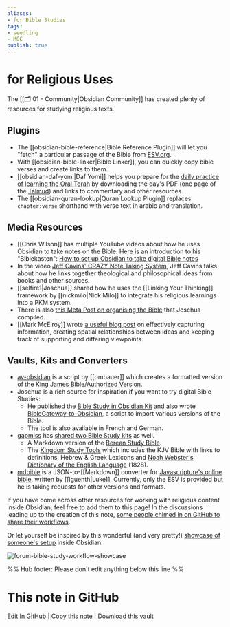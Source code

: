 ```yaml
---
aliases:
- for Bible Studies
tags:
- seedling
- MOC
publish: true
---
```


# for Religious Uses
The [[🗂️ 01 - Community|Obsidian Community]] has created plenty of resources for studying religious texts.

## Plugins
- The [[obsidian-bible-reference|Bible Reference Plugin]] will let you "fetch" a particular passage of the Bible from [ESV.org](https://www.esv.org/).
- With [[obsidian-bible-linker|Bible Linker]], you can quickly copy bible verses and create links to them.
- [[obsidian-daf-yomi|Daf Yomi]] helps you prepare for the [daily practice of learning the Oral Torah](https://en.wikipedia.org/wiki/Daf_Yomi) by downloading the day's PDF (one page of the [Talmud](https://en.wikipedia.org/wiki/Talmud)) and links to commentary and other resources.
- The [[obsidian-quran-lookup|Quran Lookup Plugin]] replaces `chapter:verse` shorthand with verse text in arabic and translation.

## Media Resources
- [[Chris Wilson]] has multiple YouTube videos about how he uses Obsidian to take notes on the Bible. Here is an introduction to his "Biblekasten": [How to set up Obsidian to take digital Bible notes](https://www.youtube.com/watch?v=kT4g59YCbd0)
- In the video [Jeff Cavins' CRAZY Note Taking System](https://www.youtube.com/watch?v=3TeRR9KnLDg), Jeff Cavins talks about how he links together theological and philosophical ideas from books and other sources.
- [[selfire1|Joschua]] shared how he uses the [[Linking Your Thinking]] framework by [[nickmilo|Nick Milo]] to integrate his religious learnings into a PKM system.
- There is also [this Meta Post on organising the Bible](https://forum.obsidian.md/t/organising-the-bible-in-obsidian/1490) that Joschua compiled.
- [[Mark McElroy]] wrote [a useful blog post](https://markmcelroy.com/spatial-models-for-relating-ideas/) on effectively capturing information, creating spatial relationships between ideas and keeping track of supporting and differing viewpoints.

## Vaults, Kits and Converters
- [av-obsidian](https://github.com/pmbauer/av-obsidian) is a script by [[pmbauer]] which creates a formatted version of the [King James Bible/Authorized Version](https://en.wikipedia.org/wiki/King_James_Version).
- Joschua is a rich source for inspiration if you want to try digital Bible Studies:
	- He published the [Bible Study in Obsidian Kit](https://forum.obsidian.md/t/bible-study-in-obsidian-kit-including-the-bible-in-markdown/12503) and also wrote [BibleGateway-to-Obsidian](https://github.com/selfire1/BibleGateway-to-Obsidian), a script to import various versions of the Bible. 
	- The tool is also available in French and German.
- [gapmiss](https://github.com/gapmiss) has [shared two Bible Study kits](https://forum.obsidian.md/t/introducing-kingdom-study-tools-for-obsidian/40394) as well.
	- A Markdown version of the [Berean Study Bible](https://github.com/gapmiss/berean-study-bible-for-obsidian).
	- The [Kingdom Study Tools](https://github.com/gapmiss/kingdom-study-tools-for-obsidian) which includes the KJV Bible with links to definitions, Hebrew & Greek Lexicons and [Noah Webster's Dictionary of the English Language](https://archive.org/details/noah-websters-1828-dictionary-ellen-g-white-estate) (1828). 
- [mdbible](https://github.com/lguenth/mdbible) is a JSON-to-[[Markdown]] converter for [Javascripture's online bible](https://javascripture.org/), written by [[lguenth|Luke]]. Currently, only the ESV is provided but he is taking requests for other versions and formats.

If you have come across other resources for working with religious content inside Obsidian, feel free to add them to this page! In the discussions leading up to the creation of this note, [some people chimed in on GitHub to share their workflows](https://github.com/obsidian-community/obsidian-hub/issues/449). 

Or let yourself be inspired by this wonderful (and very pretty!) [showcase of someone's setup](https://forum.obsidian.md/t/my-bible-study-workflow/39044) inside Obsidian:

![forum-bible-study-workflow-showcase](https://web.archive.org/web/20220621231316if_/https://forum.obsidian.md/uploads/default/original/3X/8/6/864dac12a1a08ef7dff7af0718137f589011a9e5.jpeg)

%% Hub footer: Please don't edit anything below this line %%

# This note in GitHub

<span class="git-footer">[Edit In GitHub](https://github.dev/obsidian-community/obsidian-hub/blob/main/04%20-%20Guides%2C%20Workflows%2C%20%26%20Courses/for%20Religious%20Uses.md "git-hub-edit-note") | [Copy this note](https://raw.githubusercontent.com/obsidian-community/obsidian-hub/main/04%20-%20Guides%2C%20Workflows%2C%20%26%20Courses/for%20Religious%20Uses.md "git-hub-copy-note") | [Download this vault](https://github.com/obsidian-community/obsidian-hub/archive/refs/heads/main.zip "git-hub-download-vault") </span>
